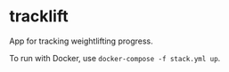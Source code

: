 tracklift
=========

App for tracking weightlifting progress.

To run with Docker, use `docker-compose -f stack.yml up`.
